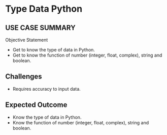 # Type Data Python
## USE CASE SUMMARY
Objective Statement
-	Get to know the type of data in Python.
-	Get to know the function of number (integer, float, complex), string and boolean.
## Challenges
-	Requires accuracy to input data.
## Expected Outcome
-	Know the type of data in Python.
-	Know the function of number (integer, float, complex), string and boolean.
